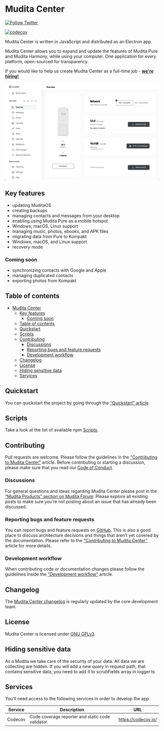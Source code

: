 # Mudita Center

[![Follow Twitter](https://img.shields.io/twitter/follow/wearemudita?label=Follow%20on%20Twitter&style=social)](https://twitter.com/wearemudita)

[![codecov](https://codecov.io/gh/mudita/mudita-center/branch/master/graph/badge.svg?token=10F4ZOOS5S)](https://codecov.io/gh/mudita/mudita-center)

Mudita Center is written in JavaScript and distributed as an Electron app.

Mudita Center allows you to expand and update the features of Mudita Pure and Mudita Harmony, while using your computer. One application for every platform, open-sourced for transparency.

If you would like to help us create Mudita Center as a full-time job - **[we're hiring!](https://mudita.com/career/)**

![Mudita Center interface screenshot](./mudita-center-screenshot.png)

## Key features

- updating MuditaOS
- creating backups
- managing contacts and messages from your desktop
- enabling using Mudita Pure as a mobile hotspot
- Windows, macOS, Linux support
- managing music, photos, ebooks, and APK files
- migrating data from Pure to Kompakt
- Windows, macOS, and Linux support
- recovery mode

### Coming soon

- synchronizing contacts with Google and Apple
- managing duplicated contacts
- exporting photos from Kompakt


## Table of contents

- [Mudita Center](#mudita-center)
  - [Key features](#key-features)
    - [Coming soon](#coming-soon)
  - [Table of contents](#table-of-contents)
  - [Quickstart](#quickstart)
  - [Scripts](#scripts)
  - [Contributing](#contributing)
    - [Discussions](#discussions)
    - [Reporting bugs and feature requests](#reporting-bugs-and-feature-requests)
    - [Development workflow](#development-workflow)
  - [Changelog](#changelog)
  - [License](#license)
  - [Hiding sensitive data](#hiding-sensitive-data)
  - [Services](#services)

## Quickstart

You can quickstart the project by going through the ["Quickstart" article](./quickstart.md).

## Scripts

Take a look at the list of available npm [Scripts](./SCRIPTS.md).

## Contributing

Pull requests are welcome. Please follow the guidelines in the ["Contributing to Mudita Center"](./CONTRIBUTING.md) article. Before contributing or starting a discussion, please make sure that you read our [Code of Conduct](./CODE_OF_CONDUCT.md).

### Discussions

For general questions and ideas regarding Mudita Center please post in the [“Mudita Products” section on Mudita Forum](https://forum.mudita.com/c/mudita-products/). Please explore all existing posts to make sure you’re not posting about an issue that has already been discussed.

### Reporting bugs and feature requests

You can report bugs and feature requests on [GitHub](https://github.com/Mudita/mudita-center/issues). This is also a good place to discuss architecture decisions and things that aren’t yet covered by the documentation. Please refer to the ["Contributing to Mudita Center"](./CONTRIBUTING.md) article for more details.

### Development workflow

When contributing code or documentation changes please follow the guidelines inside the ["Development workflow"](./development_workflow.md) article.

## Changelog

The [Mudita Center changelog](https://github.com/Mudita/mudita-center/releases) is regularly updated by the core development team.

## License

Mudita Center is licensed under [GNU GPLv3](https://choosealicense.com/licenses/gpl-3.0/).

## Hiding sensitive data

As a Mudita we take care of the security of your data. All data we are collecting are hidden. If you will add a new query in request path, that contains sensitive data, you need to add it to scrubFields array in logger.ts

## Services

You'll need access to the following services in order to develop the app.

| Service | Description                                       | URL                 |
| ------- | ------------------------------------------------- | ------------------- |
| Codecov | Code coverage reporter and static code validator. | https://codecov.io/ |
